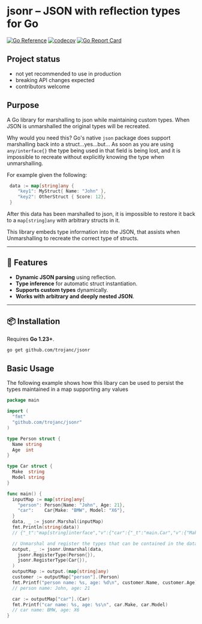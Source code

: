 # jsonr – JSON with reflection types for Go

[![Go Reference](https://pkg.go.dev/badge/github.com/trojanc/jsonr.svg)](https://pkg.go.dev/github.com/trojanc/jsonr)
[![codecov](https://codecov.io/gh/trojanc/jsonr/graph/badge.svg?token=O7P7BFHZ67)](https://codecov.io/gh/trojanc/jsonr)
[![Go Report Card](https://goreportcard.com/badge/github.com/trojanc/jsonr)](https://goreportcard.com/report/github.com/trojanc/jsonr)

## Project status

* not yet recommended to use in production
* breaking API changes expected
* contributors welcome

## Purpose

A Go library for marshalling to json while maintaining custom types. When JSON is unmarshalled the original types
will be recreated.


Why would you need this? Go's native `json` package does support marshalling back into a struct...yes...but...
As soon as you are using `any/interface{}` the type being used in that field is being lost, and it is impossible
to recreate without explicitly knowing the type when unmarshalling.

For example given the following:

```go
 data := map[string]any {
	"key1": MyStruct{ Name: "John" },
	"key2": OtherStruct { Score: 12},
 }
```
After this data has been marshalled to json, it is impossible to restore it back to a `map[string]any` with arbitrary
structs in it.

This library embeds type information into the JSON, that assists when Unmarshalling to recreate the correct type of
structs.

---

## 🔹 Features
- **Dynamic JSON parsing** using reflection.
- **Type inference** for automatic struct instantiation.
- **Supports custom types** dynamically.
- **Works with arbitrary and deeply nested JSON**.

---

## 📦 Installation
Requires **Go 1.23+**.

```sh
go get github.com/trojanc/jsonr
```


## Basic Usage

The following example shows how this libary can be used to persist the types maintained in a map supporting any values

```go
package main

import (
  "fmt"
  "github.com/trojanc/jsonr"
)

type Person struct {
  Name string
  Age  int
}

type Car struct {
  Make  string
  Model string
}

func main() {
  inputMap := map[string]any{
    "person": Person{Name: "John", Age: 21},
    "car":    Car{Make: "BMW", Model: "X6"},
  }
  data, _ := jsonr.Marshal(inputMap)
  fmt.Println(string(data))
  // {"_t":"map[string]interface","v":{"car":{"_t":"main.Car","v":{"Make":"BMW","Model":"X6"}},"person":{"_t":"main.Person","v":{"Name":"John","Age":21}}}}

  // Unmarshal and register the types that can be contained in the data
  output, _ := jsonr.Unmarshal(data,
    jsonr.RegisterType(Person{}),
    jsonr.RegisterType(Car{}),
  )
  outputMap := output.(map[string]any)
  customer := outputMap["person"].(Person)
  fmt.Printf("person name: %s, age: %d\n", customer.Name, customer.Age)
  // person name: John, age: 21

  car := outputMap["car"].(Car)
  fmt.Printf("car name: %s, age: %s\n", car.Make, car.Model)
  // car name: BMW, age: X6
}
```

